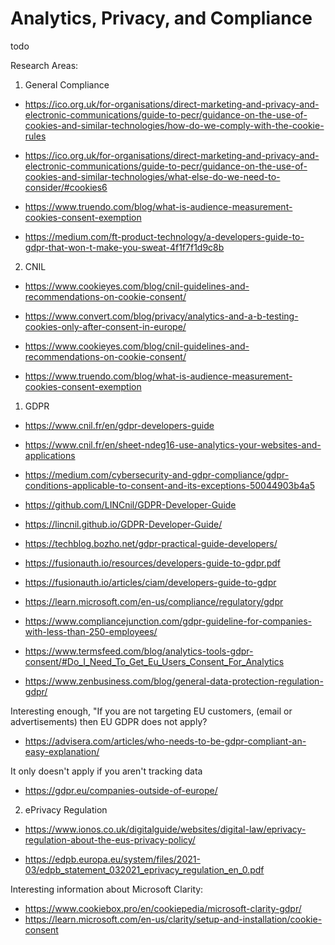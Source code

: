 # Analytics, Privacy, and Compliance

todo

Research Areas:

1. General Compliance

- https://ico.org.uk/for-organisations/direct-marketing-and-privacy-and-electronic-communications/guide-to-pecr/guidance-on-the-use-of-cookies-and-similar-technologies/how-do-we-comply-with-the-cookie-rules

- https://ico.org.uk/for-organisations/direct-marketing-and-privacy-and-electronic-communications/guide-to-pecr/guidance-on-the-use-of-cookies-and-similar-technologies/what-else-do-we-need-to-consider/#cookies6

- https://www.truendo.com/blog/what-is-audience-measurement-cookies-consent-exemption

- https://medium.com/ft-product-technology/a-developers-guide-to-gdpr-that-won-t-make-you-sweat-4f1f7f1d9c8b

2. CNIL

- https://www.cookieyes.com/blog/cnil-guidelines-and-recommendations-on-cookie-consent/
- https://www.convert.com/blog/privacy/analytics-and-a-b-testing-cookies-only-after-consent-in-europe/

- https://www.cookieyes.com/blog/cnil-guidelines-and-recommendations-on-cookie-consent/

- https://www.truendo.com/blog/what-is-audience-measurement-cookies-consent-exemption

1. GDPR

- https://www.cnil.fr/en/gdpr-developers-guide
- https://www.cnil.fr/en/sheet-ndeg16-use-analytics-your-websites-and-applications

- https://medium.com/cybersecurity-and-gdpr-compliance/gdpr-conditions-applicable-to-consent-and-its-exceptions-50044903b4a5

- https://github.com/LINCnil/GDPR-Developer-Guide

- https://lincnil.github.io/GDPR-Developer-Guide/

- https://techblog.bozho.net/gdpr-practical-guide-developers/

- https://fusionauth.io/resources/developers-guide-to-gdpr.pdf
- https://fusionauth.io/articles/ciam/developers-guide-to-gdpr
- https://learn.microsoft.com/en-us/compliance/regulatory/gdpr

- https://www.compliancejunction.com/gdpr-guideline-for-companies-with-less-than-250-employees/

- https://www.termsfeed.com/blog/analytics-tools-gdpr-consent/#Do_I_Need_To_Get_Eu_Users_Consent_For_Analytics

- https://www.zenbusiness.com/blog/general-data-protection-regulation-gdpr/

Interesting enough, "If you are not targeting EU customers, (email or advertisements) then EU GDPR does not apply?
- https://advisera.com/articles/who-needs-to-be-gdpr-compliant-an-easy-explanation/

It only doesn't apply if you aren't tracking data
- https://gdpr.eu/companies-outside-of-europe/


2. ePrivacy Regulation

- https://www.ionos.co.uk/digitalguide/websites/digital-law/eprivacy-regulation-about-the-eus-privacy-policy/

- https://edpb.europa.eu/system/files/2021-03/edpb_statement_032021_eprivacy_regulation_en_0.pdf


Interesting information about Microsoft Clarity:

- https://www.cookiebox.pro/en/cookiepedia/microsoft-clarity-gdpr/
- https://learn.microsoft.com/en-us/clarity/setup-and-installation/cookie-consent

